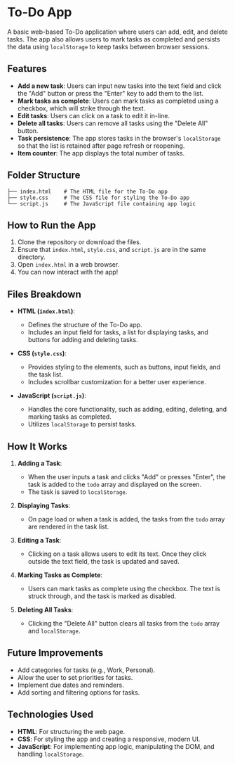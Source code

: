 

# To-Do App

A basic web-based To-Do application where users can add, edit, and delete tasks. The app also allows users to mark tasks as completed and persists the data using `localStorage` to keep tasks between browser sessions.

## Features

- **Add a new task**: Users can input new tasks into the text field and click the "Add" button or press the "Enter" key to add them to the list.
- **Mark tasks as complete**: Users can mark tasks as completed using a checkbox, which will strike through the text.
- **Edit tasks**: Users can click on a task to edit it in-line.
- **Delete all tasks**: Users can remove all tasks using the "Delete All" button.
- **Task persistence**: The app stores tasks in the browser's `localStorage` so that the list is retained after page refresh or reopening.
- **Item counter**: The app displays the total number of tasks.

## Folder Structure

```
├── index.html    # The HTML file for the To-Do app
├── style.css     # The CSS file for styling the To-Do app
└── script.js     # The JavaScript file containing app logic
```

## How to Run the App

1. Clone the repository or download the files.
2. Ensure that `index.html`, `style.css`, and `script.js` are in the same directory.
3. Open `index.html` in a web browser.
4. You can now interact with the app!

## Files Breakdown

- **HTML (`index.html`)**:
  - Defines the structure of the To-Do app.
  - Includes an input field for tasks, a list for displaying tasks, and buttons for adding and deleting tasks.

- **CSS (`style.css`)**:
  - Provides styling to the elements, such as buttons, input fields, and the task list.
  - Includes scrollbar customization for a better user experience.
  
- **JavaScript (`script.js`)**:
  - Handles the core functionality, such as adding, editing, deleting, and marking tasks as completed.
  - Utilizes `localStorage` to persist tasks.

## How It Works

1. **Adding a Task**:
   - When the user inputs a task and clicks "Add" or presses "Enter", the task is added to the `todo` array and displayed on the screen.
   - The task is saved to `localStorage`.

2. **Displaying Tasks**:
   - On page load or when a task is added, the tasks from the `todo` array are rendered in the task list.

3. **Editing a Task**:
   - Clicking on a task allows users to edit its text. Once they click outside the text field, the task is updated and saved.

4. **Marking Tasks as Complete**:
   - Users can mark tasks as complete using the checkbox. The text is struck through, and the task is marked as disabled.

5. **Deleting All Tasks**:
   - Clicking the "Delete All" button clears all tasks from the `todo` array and `localStorage`.

## Future Improvements

- Add categories for tasks (e.g., Work, Personal).
- Allow the user to set priorities for tasks.
- Implement due dates and reminders.
- Add sorting and filtering options for tasks.

## Technologies Used

- **HTML**: For structuring the web page.
- **CSS**: For styling the app and creating a responsive, modern UI.
- **JavaScript**: For implementing app logic, manipulating the DOM, and handling `localStorage`.

